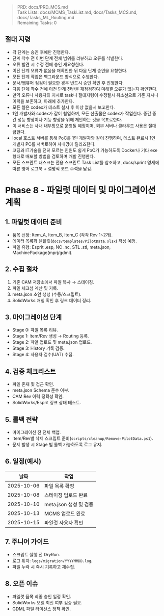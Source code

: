 > PRD: docs/PRD_MCS.md  
> Task Lists: docs/MCMS_TaskList.md, docs/Tasks_MCS.md, docs/Tasks_ML_Routing.md  
> Remaining Tasks: 0

## 절대 지령
- 각 단계는 승인 후에만 진행한다.
- 단계 착수 전 이번 단계 전체 범위를 리뷰하고 오류를 식별한다.
- 오류 발견 시 수정 전에 승인 재요청한다.
- 이전 단계 오류가 없음을 재확인한 뒤 다음 단계 승인을 요청한다.
- 모든 단계 작업은 백그라운드 방식으로 수행한다.
- 문서/웹뷰어 점검이 필요한 경우 반드시 승인 확인 후 진행한다.
- 다음 단계 착수 전에 이전 단계 전반을 재점검하여 미해결 오류가 없는지 확인한다.
- 만약 오류나 사용자의 지시로 task나 절대지령이 수정될시 취소선으로 기존 지시나 이력을 보존하고, 아래에 추가한다.
- 모든 웹은 codex가 테스트 실시 후 이상 없을시 보고한다.
- 1인 개발자와 codex가 같이 협업하며, 모든 산출물은 codex가 작업한다. 중간 중간 성능 향상이나 기능 향상을 위해 제안하는 것을 목표로한다.
- 이 서비스는 사내 내부망으로 운영될 예정이며, 외부 서버나 클라우드 사용은 절대 금한다.
- local 호스트 서버를 통해 PoC를 1인 개발자와 같이 진행하며, 테스트 완료시 1인 개발자 PC를 서버로하여 사내망에 릴리즈한다.
- 코딩과 IT기술을 전혀 모르는 인원도 쉽게 PoC가 가능하도록 Docker나 기타 exe 형태로 배포할 방법을 검토하며 개발 진행한다.
- 모든 스프린트 태스크는 전용 스프린트 Task List를 참조하고, docs/sprint 명세에 따른 영어 로그북 + 설명적 코드 주석을 남김.
# Phase 8 - 파일럿 데이터 및 마이그레이션 계획

## 1. 파일럿 데이터 준비
- 품목 선정: Item_A, Item_B, Item_C (각각 Rev 1~2개).
- 데이터 목록화 템플릿(`docs/templates/PilotData.xlsx`) 작성 예정.
- 파일 유형: Esprit .esp, NC .nc, STL .stl, meta.json, MachinePackage(mprj/gdml).

## 2. 수집 절차
1. 기존 CAM 저장소에서 파일 복사 → 스테이징.
2. 파일 체크섬 계산 및 기록.
3. meta.json 초안 생성 (수동/스크립트).
4. SolidWorks 매칭 확인 후 링크 데이터 정리.

## 3. 마이그레이션 단계
- Stage 0: 파일 목록 리뷰.
- Stage 1: Item/Rev 생성 → Routing 등록.
- Stage 2: 파일 업로드 및 meta.json 업로드.
- Stage 3: History 기록 검증.
- Stage 4: 사용자 검수(UAT) 수집.

## 4. 검증 체크리스트
- 파일 존재 및 접근 확인.
- meta.json Schema 준수 여부.
- CAM Rev 이력 정확성 확인.
- SolidWorks/Esprit 링크 상태 테스트.

## 5. 롤백 전략
- 마이그레이션 전 전체 백업.
- Item/Rev별 삭제 스크립트 준비(`scripts/cleanup/Remove-PilotData.ps1`).
- 문제 발생 시 Stage 별 롤백 가능하도록 로그 유지.

## 6. 일정(예시)
| 날짜 | 작업 |
| --- | --- |
| 2025-10-06 | 파일 목록 확정 |
| 2025-10-08 | 스테이징 업로드 완료 |
| 2025-10-10 | meta.json 생성 및 검증 |
| 2025-10-13 | MCMS 업로드 완료 |
| 2025-10-15 | 파일럿 사용자 확인 |

## 7. 주니어 가이드
- 스크립트 실행 전 DryRun.
- 로그 위치: `logs/migration/YYYYMMDD.log`.
- 파일 누락 시 즉시 기록하고 재수집.

## 8. 오픈 이슈
- 파일럿 품목 최종 승인 일정 확인.
- SolidWorks 모델 최신 여부 검증 필요.
- GDML 파일 라이선스 정책 확인.

